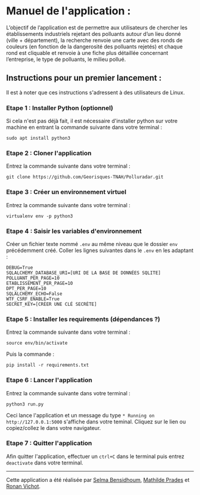 # Manuel de l'application :

L’objectif de l’application est de permettre aux utilisateurs de chercher les établissements industriels rejetant des polluants autour d’un lieu donné (ville + département), la recherche renvoie une carte avec des ronds de couleurs (en fonction de la dangerosité des polluants rejetés) et chaque rond est cliquable et renvoie à une fiche plus détaillée concernant l’entreprise, le type de polluants, le milieu pollué.

## Instructions pour un premier lancement :
Il est à noter que ces instructions s'adressent  à des utilisateurs de Linux. 

### Etape 1 : Installer Python (optionnel)
Si cela n'est pas déjà fait, il est nécessaire d'installer python sur votre machine en entrant la commande suivante dans votre terminal :

    sudo apt install python3

### Etape 2 : Cloner l'application
Entrez la commande suivante dans votre terminal : 

    git clone https://github.com/Georisques-TNAH/Polluradar.git

### Etape 3 : Créer un environnement virtuel
Entrez la commande suivante dans votre terminal : 

    virtualenv env -p python3

### Etape 4 : Saisir les variables d'environnement 
Créer un fichier texte nommé `.env` au même niveau que le dossier `env` précédemment créé. 
Coller les lignes suivantes dans le `.env` en les adaptant : 

    DEBUG=True
    SQLALCHEMY_DATABASE_URI=[URI DE LA BASE DE DONNÉES SQLITE]
    POLLUANT_PER_PAGE=10
    ETABLISSEMENT_PER_PAGE=10
    DPT_PER_PAGE=10
    SQLALCHEMY_ECHO=False
    WTF_CSRF_ENABLE=True
    SECRET_KEY=[CRÉER UNE CLÉ SECRÈTE]

### Etape 5 : Installer les requirements (dépendances ?)
Entrez la commande suivante dans votre terminal :

    source env/bin/activate
Puis la commande : 

    pip install -r requirements.txt

### Etape 6 : Lancer l'application
Entrez la commande suivante dans votre terminal :

    python3 run.py
Ceci lance l'application et un message du type `* Running on http://127.0.0.1:5000` s'affiche dans votre teminal. Cliquez sur le lien ou copiez/collez le dans votre navigateur. 

### Etape 7 : Quitter l'application 
Afin quitter l'application, effectuer un `ctrl+C` dans le terminal puis entrez `deactivate` dans votre terminal. 

----------------------------------------------------------------------------------------------------------------------------------------------------------------------

Cette application a été réalisée par [Selma Bensidhoum](https://github.com/SelmaKaina), [Mathilde Prades](https://github.com/Mathilde-prds) et [Ronan Vichot](https://github.com/RonanT8).
